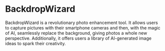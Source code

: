 # BackdropWizard
BackdropWizard is a revolutionary photo enhancement tool. It allows users to capture pictures with their smartphone cameras and then, with the magic of AI, seamlessly replace the background, giving photos a whole new perspective. Additionally, it offers users a library of AI-generated image ideas to spark their creativity.
